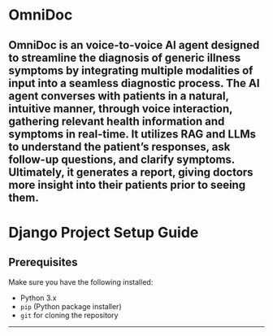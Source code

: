 # OmniDoc

OmniDoc is an voice-to-voice AI agent designed to streamline the diagnosis of generic illness symptoms by integrating multiple modalities of input into a seamless diagnostic process. The AI agent converses with patients in a natural, intuitive manner, through voice interaction, gathering relevant health information and symptoms in real-time. It utilizes RAG and LLMs to understand the patient’s responses, ask follow-up questions, and clarify symptoms. Ultimately, it generates a report, giving doctors more insight into their patients prior to seeing them.
---

# Django Project Setup Guide

## Prerequisites

Make sure you have the following installed:

- Python 3.x
- `pip` (Python package installer)
- `git` for cloning the repository

---

